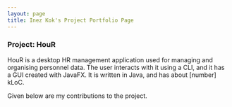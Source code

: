 ```yaml
---
layout: page
title: Inez Kok's Project Portfolio Page
---
```


### Project: HouR

HouR is a desktop HR management application used for managing and organising personnel data. 
The user interacts with it using a CLI, and it has a GUI created with JavaFX. 
It is written in Java, and has about [number] kLoC.

Given below are my contributions to the project.